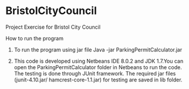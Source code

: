 # BristolCityCouncil
Project Exercise for Bristol City Council 

How to run the program  
1. To run the program using jar file
Java -jar ParkingPermitCalculator.jar    

2. This code is developed using Netbeans IDE 8.0.2 and JDK 1.7.You can open the ParkingPermitCalculator folder in Netbeans to run the code. The testing is done through JUnit framework. The required jar files (junit-4.10.jar/ hamcrest-core-1.1.jar) for testing are saved in lib folder.  
